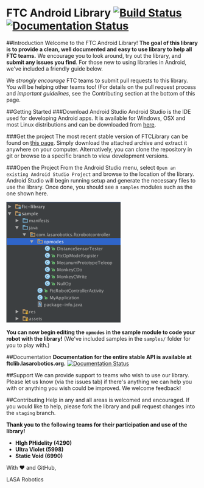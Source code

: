 # FTC Android Library  [![Build Status](https://travis-ci.org/lasarobotics/FTCLibrary.svg?branch=staging)](https://travis-ci.org/lasarobotics/FTCLibrary) [![Documentation Status](https://img.shields.io/badge/documentation-online-blue.svg)](http://ftclib.lasarobotics.org)

##Introduction
Welcome to the FTC Android Library! **The goal of this library is to provide a clean, well documented and easy to use library to help all FTC teams.** We encourage you to look around, try out the library, and **submit any issues you find**. For those new to using libraries in Android, we've included a friendly guide below.

We *strongly encourage* FTC teams to submit pull requests to this library. You will be helping other teams too! (For details on the pull request process and *important guidelines*, see the Contributing section at the bottom of this page.

##Getting Started
###Download Android Studio
Android Studio is the IDE used for developing Android apps. It is available for Windows, OSX and most Linux distributions and can be downloaded from [here](http://developer.android.com/sdk/index.html).

###Get the project
The most recent stable version of FTCLibrary can be found on [this page](https://github.com/lasarobotics/FTCLibrary/releases). Simply download the attached archive and extract it anywhere on your computer. Alternatively, you can clone the repository in git or browse to a specific branch to view development versions.

###Open the Project
From the Android Studio menu, select `Open an existing Android Studio Project` and browse to the location of the library. Android Studio will begin running setup and generate the necessary files to use the library. Once done, you should see a `samples` modules such as the one shown here.

<img src="./docs/img1.png" width="300">

**You can now begin editing the `opmodes` in the sample module to code your robot with the library!** (We've included samples in the `samples/` folder for you to play with.)

##Documentation
**Documentation for the entire stable API is available at ftclib.lasarobotics.org.** [![Documentation Status](https://img.shields.io/badge/documentation-online-blue.svg)](http://ftclib.lasarobotics.org)

##Support
We can provide support to teams who wish to use our library. Please let us know (via the issues tab) if there's anything we can help you with or anything you wish could be improved. We welcome feedback!

##Contributing
Help in any and all areas is welcomed and encouraged. If you would like to help, please fork the library and pull request changes into the `staging` branch.

**Thank you to the following teams for their participation and use of the library!**
- **HIgh PHidelity (4290)**
- **Ultra Violet (5998)**
- **Static Void (6990)**

With :heart: and GitHub,

LASA Robotics
